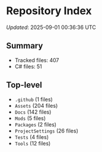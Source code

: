 # Repository Index

_Updated_: 2025-09-01 00:36:36 UTC

## Summary
- Tracked files: 407
- C# files: 51

## Top-level
- `.github` (1 files)
- `Assets` (204 files)
- `Docs` (142 files)
- `Mods` (5 files)
- `Packages` (2 files)
- `ProjectSettings` (26 files)
- `Tests` (4 files)
- `Tools` (12 files)
